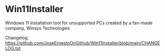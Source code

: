 # Win11Installer
Windows 11 installation tool for unsupported PCs created by a fan-made company, Winsys Technologies


Changelog: https://github.com/JoseErnestoOnGithub/Win11Installer/blob/main/CHANGELOG.txt
